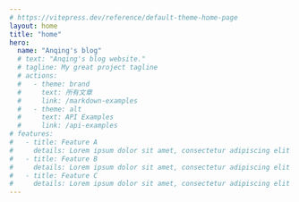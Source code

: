 ```yaml
---
# https://vitepress.dev/reference/default-theme-home-page
layout: home
title: "home"
hero:
  name: "Anqing's blog"
  # text: "Anqing's blog website."
  # tagline: My great project tagline
  # actions:
  #   - theme: brand
  #     text: 所有文章
  #     link: /markdown-examples
  #   - theme: alt
  #     text: API Examples
  #     link: /api-examples
# features:
#   - title: Feature A
#     details: Lorem ipsum dolor sit amet, consectetur adipiscing elit
#   - title: Feature B
#     details: Lorem ipsum dolor sit amet, consectetur adipiscing elit
#   - title: Feature C
#     details: Lorem ipsum dolor sit amet, consectetur adipiscing elit
---
```


<script setup lang="ts">
import Home from './Home.vue';
</script>

<Home></Home>
